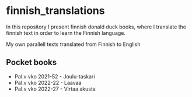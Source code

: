 # finnish_translations
In this repository I present finnish donald duck books, where I translate the finnish text in order to learn the Finnish language.

My own parallell texts translated from Finnish to English

## Pocket books
* Pal.v vko 2021-52 - Joulu-taskari
* Pal.v vko 2022-22 - Laavaa
* Pal.v vko 2022-27 - Virtaa akusta
